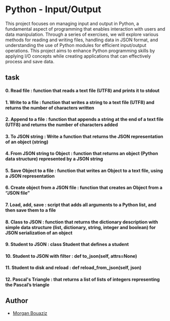 # Python - Input/Output

This project focuses on managing input and output in Python, a fundamental aspect of programming that enables interaction with users and data manipulation. Through a series of exercises, we will explore various methods for reading and writing files, handling data in JSON format, and understanding the use of Python modules for efficient input/output operations. This project aims to enhance Python programming skills by applying I/O concepts while creating applications that can effectively process and save data.

## task

#### 0. Read file : function that reads a text file (UTF8) and prints it to stdout

#### 1. Write to a file : function that writes a string to a text file (UTF8) and returns the number of characters written

#### 2. Append to a file : function that appends a string at the end of a text file (UTF8) and returns the number of characters added

#### 3. To JSON string : Write a function that returns the JSON representation of an object (string)

#### 4. From JSON string to Object : function that returns an object (Python data structure) represented by a JSON string

#### 5. Save Object to a file : function that writes an Object to a text file, using a JSON representation

#### 6. Create object from a JSON file : function that creates an Object from a “JSON file”

#### 7. Load, add, save : script that adds all arguments to a Python list, and then save them to a file

#### 8. Class to JSON : function that returns the dictionary description with simple data structure (list, dictionary, string, integer and boolean) for JSON serialization of an object

#### 9. Student to JSON : class Student that defines a student

#### 10. Student to JSON with filter : def to_json(self, attrs=None)

#### 11. Student to disk and reload : def reload_from_json(self, json)

#### 12. Pascal's Triangle : that returns a list of lists of integers representing the Pascal’s triangle

## Author

- [Morgan Bouaziz](https://github.com/Morg92b)
